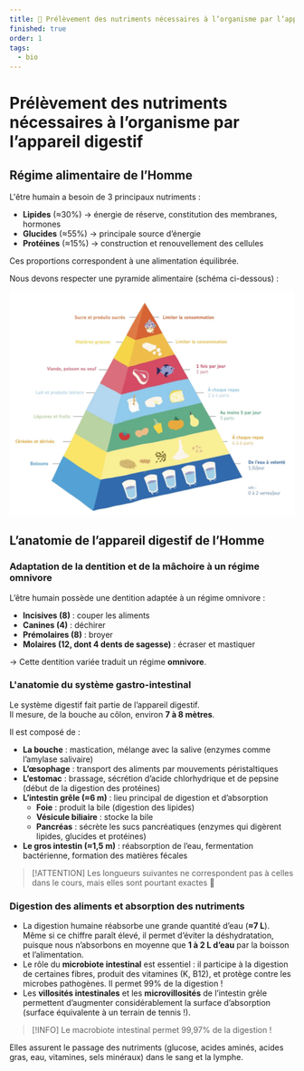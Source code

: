 ```yaml
---
title: 🍎 Prélèvement des nutriments nécessaires à l’organisme par l’appareil digestif
finished: true
order: 1
tags:
  - bio
---
```


# Prélèvement des nutriments nécessaires à l’organisme par l’appareil digestif

## Régime alimentaire de l’Homme

L'être humain a besoin de 3 principaux nutriments :  
- **Lipides** (≈30%) → énergie de réserve, constitution des membranes, hormones 
- **Glucides** (≈55%) → principale source d’énergie  
- **Protéines** (≈15%) → construction et renouvellement des cellules  

Ces proportions correspondent à une alimentation équilibrée.  

Nous devons respecter une pyramide alimentaire (schéma ci-dessous) :  

![Pyramide alimentaire](pyramide.png)

## L’anatomie de l’appareil digestif de l’Homme

### Adaptation de la dentition et de la mâchoire à un régime omnivore

L’être humain possède une dentition adaptée à un régime omnivore :  
- **Incisives (8)** : couper les aliments  
- **Canines (4)** : déchirer  
- **Prémolaires (8)** : broyer  
- **Molaires (12, dont 4 dents de sagesse)** : écraser et mastiquer  

→ Cette dentition variée traduit un régime **omnivore**.

### L'anatomie du système gastro-intestinal

Le système digestif fait partie de l’appareil digestif.  
Il mesure, de la bouche au côlon, environ **7 à 8 mètres**.  

Il est composé de :  
- **La bouche** : mastication, mélange avec la salive (enzymes comme l’amylase salivaire)  
- **L’œsophage** : transport des aliments par mouvements péristaltiques  
- **L’estomac** : brassage, sécrétion d’acide chlorhydrique et de pepsine (début de la digestion des protéines)  
- **L’intestin grêle (≈6 m)** : lieu principal de digestion et d’absorption  
  - **Foie** : produit la bile (digestion des lipides)  
  - **Vésicule biliaire** : stocke la bile  
  - **Pancréas** : sécrète les sucs pancréatiques (enzymes qui digèrent lipides, glucides et protéines)  
- **Le gros intestin (≈1,5 m)** : réabsorption de l’eau, fermentation bactérienne, formation des matières fécales  

> [!ATTENTION]
> Les longueurs suivantes ne correspondent pas à celles dans le cours, mais elles sont pourtant exactes 🤔

### Digestion des aliments et absorption des nutriments

- La digestion humaine réabsorbe une grande quantité d’eau (**≈7 L**). Même si ce chiffre paraît élevé, il permet d’éviter la déshydratation, puisque nous n’absorbons en moyenne que **1 à 2 L d’eau** par la boisson et l’alimentation.  
- Le rôle du **microbiote intestinal** est essentiel : il participe à la digestion de certaines fibres, produit des vitamines (K, B12), et protège contre les microbes pathogènes.  Il permet 99% de la digestion !
- Les **villosités intestinales** et les **microvillosités** de l’intestin grêle permettent d’augmenter considérablement la surface d’absorption (surface équivalente à un terrain de tennis !).  

> [!INFO]
> Le macrobiote intestinal permet 99,97% de la digestion !

Elles assurent le passage des nutriments (glucose, acides aminés, acides gras, eau, vitamines, sels minéraux) dans le sang et la lymphe.
